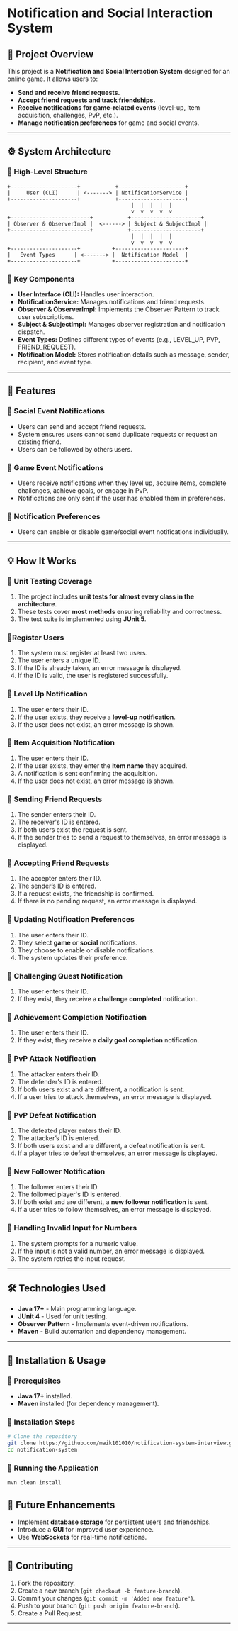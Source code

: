 # **Notification and Social Interaction System**

## **📌 Project Overview**
This project is a **Notification and Social Interaction System** designed for an online game. It allows users to:
- **Send and receive friend requests.**
- **Accept friend requests and track friendships.**
- **Receive notifications for game-related events** (level-up, item acquisition, challenges, PvP, etc.).
- **Manage notification preferences** for game and social events.

---

## **⚙️ System Architecture**
### **🔹 High-Level Structure**
```plaintext
+---------------------+           +---------------------+
|     User (CLI)      | <-------> | NotificationService |
+---------------------+           +---------------------+
                                       |  |  |  |  |  
                                       v  v  v  v  v  
+-------------------------+           +----------------------+
| Observer & ObserverImpl |  <------> | Subject & SubjectImpl |
+-------------------------+           +----------------------+
                                       |  |  |  |  |  
                                       v  v  v  v  v  
+---------------------+          +----------------------+
|   Event Types      | <-------> |  Notification Model  |
+---------------------+          +----------------------+
```

### **🔹 Key Components**
- **User Interface (CLI):** Handles user interaction.
- **NotificationService:** Manages notifications and friend requests.
- **Observer & ObserverImpl:** Implements the Observer Pattern to track user subscriptions.
- **Subject & SubjectImpl:** Manages observer registration and notification dispatch.
- **Event Types:** Defines different types of events (e.g., LEVEL_UP, PVP, FRIEND_REQUEST).
- **Notification Model:** Stores notification details such as message, sender, recipient, and event type.

---

## **🚀 Features**
### **🔹 Social Event Notifications**
- Users can send and accept friend requests.
- System ensures users cannot send duplicate requests or request an existing friend.
- Users can be followed by others users.

### **🔹 Game Event Notifications**
- Users receive notifications when they level up, acquire items, complete challenges, achieve goals, or engage in PvP.
- Notifications are only sent if the user has enabled them in preferences.

### **🔹 Notification Preferences**
- Users can enable or disable game/social event notifications individually.

---

## **💡 How It Works**
### **🔹 Unit Testing Coverage**
1. The project includes **unit tests for almost every class in the architecture**.
2. These tests cover **most methods** ensuring reliability and correctness.
3. The test suite is implemented using **JUnit 5**.
### **🔹Register Users**
1. The system must register at least two users.
2. The user enters a unique ID.
3. If the ID is already taken, an error message is displayed.
4. If the ID is valid, the user is registered successfully.
### **🔹 Level Up Notification**
1. The user enters their ID.
2. If the user exists, they receive a **level-up notification**.
3. If the user does not exist, an error message is shown.

### **🔹 Item Acquisition Notification**
1. The user enters their ID.
2. If the user exists, they enter the **item name** they acquired.
3. A notification is sent confirming the acquisition.
4. If the user does not exist, an error message is shown.

### **🔹 Sending Friend Requests**
1. The sender enters their ID.
2. The receiver's ID is entered.
3. If both users exist the request is sent.
4. If the sender tries to send a request to themselves, an error message is displayed.

### **🔹 Accepting Friend Requests**
1. The accepter enters their ID.
2. The sender’s ID is entered.
3. If a request exists, the friendship is confirmed.
4. If there is no pending request, an error message is displayed.

### **🔹 Updating Notification Preferences**
1. The user enters their ID.
2. They select **game** or **social** notifications.
3. They choose to enable or disable notifications.
4. The system updates their preference.

### **🔹 Challenging Quest Notification**
1. The user enters their ID.
2. If they exist, they receive a **challenge completed** notification.

### **🔹 Achievement Completion Notification**
1. The user enters their ID.
2. If they exist, they receive a **daily goal completion** notification.

### **🔹 PvP Attack Notification**
1. The attacker enters their ID.
2. The defender's ID is entered.
3. If both users exist and are different, a notification is sent.
4. If a user tries to attack themselves, an error message is displayed.

### **🔹 PvP Defeat Notification**
1. The defeated player enters their ID.
2. The attacker’s ID is entered.
3. If both users exist and are different, a defeat notification is sent.
4. If a player tries to defeat themselves, an error message is displayed.

### **🔹 New Follower Notification**
1. The follower enters their ID.
2. The followed player's ID is entered.
3. If both exist and are different, a **new follower notification** is sent.
4. If a user tries to follow themselves, an error message is displayed.

### **🔹 Handling Invalid Input for Numbers**
1. The system prompts for a numeric value.
2. If the input is not a valid number, an error message is displayed.
3. The system retries the input request.


---

## **🛠️ Technologies Used**
- **Java 17+** - Main programming language.
- **JUnit 4** - Used for unit testing.
- **Observer Pattern** - Implements event-driven notifications.
- **Maven** - Build automation and dependency management.

---

## **📌 Installation & Usage**
### **🔹 Prerequisites**
- **Java 17+** installed.
- **Maven** installed (for dependency management).

### **🔹 Installation Steps**
```sh
# Clone the repository
git clone https://github.com/maik101010/notification-system-interview.git
cd notification-system
```

### **🔹 Running the Application**
```sh
mvn clean install
```


## **📌 Future Enhancements**
- Implement **database storage** for persistent users and friendships.
- Introduce a **GUI** for improved user experience.
- Use **WebSockets** for real-time notifications.

---

## **🤝 Contributing**
1. Fork the repository.
2. Create a new branch (`git checkout -b feature-branch`).
3. Commit your changes (`git commit -m 'Added new feature'`).
4. Push to your branch (`git push origin feature-branch`).
5. Create a Pull Request.

---
